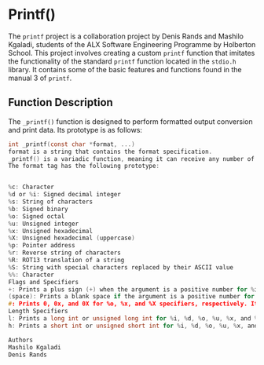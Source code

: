 # Printf()

The `printf` project is a collaboration project by Denis Rands and Mashilo Kgaladi, students of the ALX Software Engineering Programme by Holberton School. This project involves creating a custom `printf` function that imitates the functionality of the standard `printf` function located in the `stdio.h` library. It contains some of the basic features and functions found in the manual 3 of `printf`.

## Function Description

The `_printf()` function is designed to perform formatted output conversion and print data. Its prototype is as follows:

```c
int _printf(const char *format, ...)
format is a string that contains the format specification.
_printf() is a variadic function, meaning it can receive any number of arguments that replace the format tags written inside the string.
The format tag has the following prototype:


%c: Character
%d or %i: Signed decimal integer
%s: String of characters
%b: Signed binary
%o: Signed octal
%u: Unsigned integer
%x: Unsigned hexadecimal
%X: Unsigned hexadecimal (uppercase)
%p: Pointer address
%r: Reverse string of characters
%R: ROT13 translation of a string
%S: String with special characters replaced by their ASCII value
%%: Character
Flags and Specifiers
+: Prints a plus sign (+) when the argument is a positive number for %i and %d.
(space): Prints a blank space if the argument is a positive number for %i and %d.
#: Prints 0, 0x, and 0X for %o, %x, and %X specifiers, respectively. It doesn't print anything if the argument is zero for %o, %x, %X.
Length Specifiers
l: Prints a long int or unsigned long int for %i, %d, %o, %u, %x, and %X.
h: Prints a short int or unsigned short int for %i, %d, %o, %u, %x, and %X.

Authors
Mashilo Kgaladi 
Denis Rands
